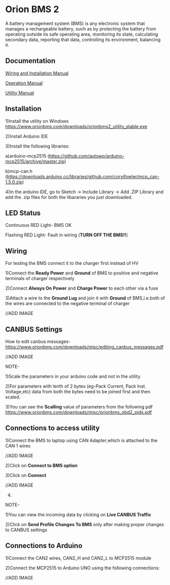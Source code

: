
# Orion BMS 2

A battery management system (BMS) is any electronic system that manages a rechargeable battery, such as by protecting the battery from operating outside its safe operating area, monitoring its state, calculating secondary data, reporting that data, controlling its environment, balancing it.


## Documentation

[Wiring and Installation Manual](https://www.orionbms.com/manuals/pdf/orionbms2_wiring_manual.pdf)

[Operation Manual](https://www.orionbms.com/manuals/pdf/orionbms2_operational_manual.pdf)

[Utility Manual](https://www.orionbms.com/manuals/pdf/orionbms2_operational_manual.pdf)





## Installation

1)Install the utility on Windows
https://www.orionbms.com/downloads/orionbms2_utility_stable.exe

2)Install Arduino IDE

3)Install the following libraries:
    
a)arduino-mcp2515 (https://github.com/autowp/arduino-mcp2515/archive/master.zip)

b)mcp-can.h (https://downloads.arduino.cc/libraries/github.com/coryjfowler/mcp_can-1.5.0.zip)

4)In the arduino IDE, go to Sketch -> Include Library -> Add .ZIP Library and add the .zip files for both the libararies you just downloaded.
## LED Status

Continuous RED Light- BMS OK

Flashing RED Light- Fault in wiring (**TURN OFF THE BMS!!**)
## Wiring

For testing the BMS connect it to the charger first instead of HV

1)Connect the **Ready Power** and **Ground** of BMS to positive and negative terminals of charger respectively

2)Connect **Always On Power** and **Charge Power** to each other via a fuse

3)Attach a wire to the **Ground Lug** and join it with **Ground** of BMS,i.e.both of the wires are connected to the negative terminal of charger

//ADD IMAGE
## CANBUS Settings

How to edit canbus messages-https://www.orionbms.com/downloads/misc/editing_canbus_messages.pdf

//ADD IMAGE

NOTE-

1)Scale the parameters in your arduino code and not in the utility

2)For parameters with lenth of 2 bytes (eg-Pack Current, Pack Inst. Voltage,etc) data from both the bytes need to be joined first and then scaled.

3)You can see the **Scalling** value of parameters from the following pdf https://www.orionbms.com/downloads/misc/orionbms_obd2_pids.pdf
## Connections to access utility

1)Connect the BMS to laptop using CAN Adapter,which is attached to the CAN 1 wires

//ADD IMAGE

2)Click on **Connect to BMS option**

3)Click on **Connect**

//ADD IMAGE

4)

NOTE-

1)You can view the incoming data by clicking on **Live CANBUS Traffic**

2)Click on **Send Profile Changes To BMS** only after making proper changes to CANBUS settings






## Connections to Arduino

1)Connect the CAN2 wires, CAN2_H and CAN2_L to MCP2515 module

2)Connect the MCP2515 to Arduino UNO using the following connections:

//ADD IMAGE
